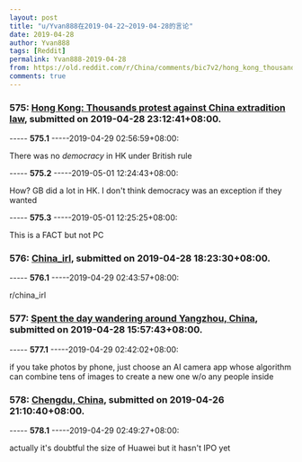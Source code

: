 ```yaml
---
layout: post
title: "u/Yvan888在2019-04-22~2019-04-28的言论"
date: 2019-04-28
author: Yvan888
tags: [Reddit]
permalink: Yvan888-2019-04-28
from: https://old.reddit.com/r/China/comments/bic7v2/hong_kong_thousands_protest_against_china/
comments: true
---
```


### 575: [Hong Kong: Thousands protest against China extradition law](https://old.reddit.com/r/China/comments/bic7v2/hong_kong_thousands_protest_against_china/), submitted on 2019-04-28 23:12:41+08:00.

----- __575.1__ -----2019-04-29 02:56:59+08:00:

There was no *democracy* in HK under British rule

----- __575.2__ -----2019-05-01 12:24:43+08:00:

How? GB did a lot in HK. I don't think democracy was an exception if they wanted

----- __575.3__ -----2019-05-01 12:25:25+08:00:

This is a FACT but not PC

### 576: [China_irl](https://old.reddit.com/r/furry_irl/comments/bi9vkb/china_irl/), submitted on 2019-04-28 18:23:30+08:00.

----- __576.1__ -----2019-04-29 02:43:57+08:00:

r/china_irl

### 577: [Spent the day wandering around Yangzhou, China](https://old.reddit.com/r/travel/comments/bi8zui/spent_the_day_wandering_around_yangzhou_china/), submitted on 2019-04-28 15:57:43+08:00.

----- __577.1__ -----2019-04-29 02:42:02+08:00:

if you take photos by phone, just choose an AI camera app whose algorithm can combine tens of images to create a new one w/o any people inside

### 578: [Chengdu, China](https://old.reddit.com/r/CityPorn/comments/bhm3gd/chengdu_china/), submitted on 2019-04-26 21:10:40+08:00.

----- __578.1__ -----2019-04-29 02:49:27+08:00:

actually it's doubtful the size of Huawei but it hasn't IPO yet

